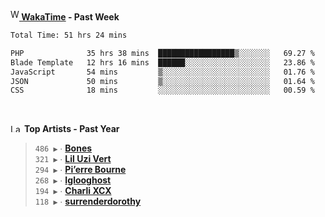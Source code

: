 <img src="https://github.com/dxnter/dxnter/assets/17434202/67b21fa4-d36d-46f9-9dec-f23d976b00ef" alt="WakaTime Logo" width="14" height="18"/><a href="https://wakatime.com/@dxnter" target="_blank"><strong> WakaTime</strong></a><strong> - Past Week</strong>

<!--START_SECTION:waka-->

```txt
Total Time: 51 hrs 24 mins

PHP              35 hrs 38 mins  █████████████████▒░░░░░░░   69.27 %
Blade Template   12 hrs 16 mins  ██████░░░░░░░░░░░░░░░░░░░   23.86 %
JavaScript       54 mins         ▒░░░░░░░░░░░░░░░░░░░░░░░░   01.76 %
JSON             50 mins         ▒░░░░░░░░░░░░░░░░░░░░░░░░   01.64 %
CSS              18 mins         ░░░░░░░░░░░░░░░░░░░░░░░░░   00.59 %
```

<!--END_SECTION:waka-->

<br/>

<!--START_LASTFM_ARTISTS:{"period": "12month", "rows": 6}-->
<a href="https://last.fm" target="_blank"><img src="https://user-images.githubusercontent.com/17434202/215290617-e793598d-d7c9-428f-9975-156db1ba89cc.svg" alt="Last.fm Logo" width="18" height="13"/></a> **Top Artists - Past Year**

> `486 ▶️` ∙ **[Bones](https://www.last.fm/music/Bones)**<br/>
> `321 ▶️` ∙ **[Lil Uzi Vert](https://www.last.fm/music/Lil+Uzi+Vert)**<br/>
> `294 ▶️` ∙ **[Pi’erre Bourne](https://www.last.fm/music/Pi%E2%80%99erre+Bourne)**<br/>
> `268 ▶️` ∙ **[Iglooghost](https://www.last.fm/music/Iglooghost)**<br/>
> `194 ▶️` ∙ **[Charli XCX](https://www.last.fm/music/Charli+XCX)**<br/>
> `118 ▶️` ∙ **[surrenderdorothy](https://www.last.fm/music/surrenderdorothy)**<br/>
<!--END_LASTFM_ARTISTS-->

